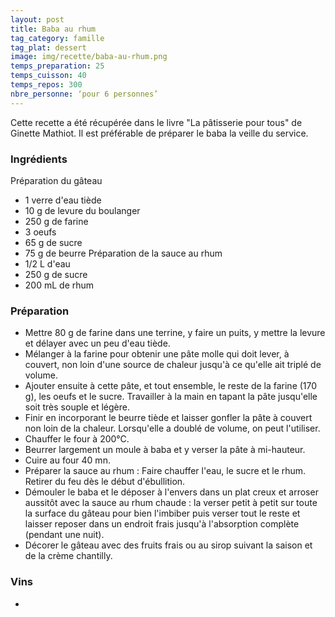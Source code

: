 ```yaml
---
layout: post
title: Baba au rhum
tag_category: famille
tag_plat: dessert
image: img/recette/baba-au-rhum.png
temps_preparation: 25
temps_cuisson: 40
temps_repos: 300
nbre_personne: ‘pour 6 personnes’
---
```

Cette recette a été récupérée dans le livre "La pâtisserie pour tous" de Ginette Mathiot.
Il est préférable de préparer le baba la veille du service.


### Ingrédients
Préparation du gâteau
* 1 verre d'eau tiède
* 10 g de levure du boulanger
* 250 g de farine
* 3 oeufs
* 65 g de sucre
* 75 g de beurre
Préparation de la sauce au rhum
* 1/2 L d'eau
* 250 g de sucre
* 200 mL de rhum


### Préparation
* Mettre 80 g de farine dans une terrine, y faire un puits, y mettre la levure et délayer avec un peu d'eau tiède.
* Mélanger à la farine pour obtenir une pâte molle qui doit lever, à couvert, non loin d'une source de chaleur jusqu'à ce qu'elle ait triplé de volume.
* Ajouter ensuite à cette pâte, et tout ensemble, le reste de la farine (170 g), les oeufs et le sucre. Travailler à la main en tapant la pâte jusqu'elle soit très souple et légère.
* Finir en incorporant le beurre tiède et laisser gonfler la pâte à couvert non loin de la chaleur. Lorsqu'elle a doublé de volume, on peut l'utiliser.
* Chauffer le four à 200°C.
* Beurrer largement un moule à baba et y verser la pâte à mi-hauteur.
* Cuire au four 40 mn.
* Préparer la sauce au rhum : Faire chauffer l'eau, le sucre et le rhum. Retirer du feu dès le début d'ébullition.
* Démouler le baba et le déposer à l'envers dans un plat creux et arroser aussitôt avec la sauce au rhum chaude : la verser petit à petit sur toute la surface du gâteau pour bien l'imbiber puis verser tout le reste et laisser reposer dans un endroit frais jusqu'à l'absorption complète (pendant une nuit).  
* Décorer le gâteau avec des fruits frais ou au sirop suivant la saison et de la crème chantilly.

### Vins
* 
